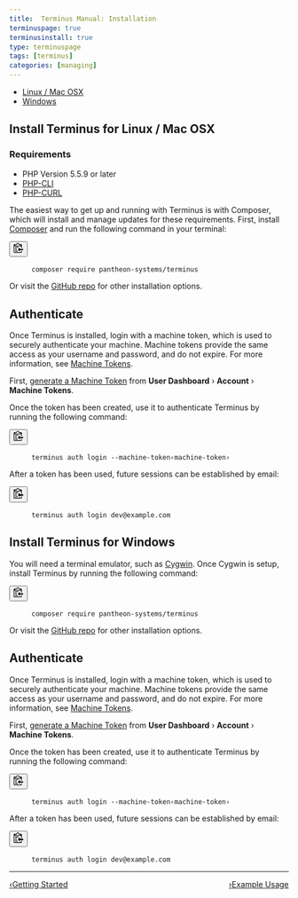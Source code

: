 ```yaml
---
title:  Terminus Manual: Installation
terminuspage: true
terminusinstall: true
type: terminuspage
tags: [terminus]
categories: [managing]
---
```

<!-- Tab Nav -->
<ul class="nav nav-tabs" role="tablist">
  <li id="unixtab" role="presentation" class="active"><a href="#unix" aria-controls="unix" role="tab" data-toggle="tab">Linux / Mac OSX</a></li>
  <li id="wintab" role="presentation"><a href="#win" aria-controls="win" role="tab" data-toggle="tab">Windows</a></li>
</ul>

<!-- Tab Panes -->
<div class="tab-content">
  <div role="tabpanel" class="tab-pane active" id="unix">
    <!-- Unix: Mac or Linux Instructions -->
    <h2>Install Terminus for Linux / Mac OSX</h2>
    <h3>Requirements</h3>
    <ul>
      <li>PHP Version 5.5.9 or later</li>
      <li><a href="http://www.php-cli.com/">PHP-CLI</a></li>
      <li><a href="http://php.net/manual/en/curl.setup.php">PHP-CURL</a></li>
    </ul>
    <p>The easiest way to get up and running with Terminus is with Composer, which will install and manage updates for these requirements. First, install <a href="https://getcomposer.org/">Composer</a> and run the following command in your terminal:</p>
    <div>
      <button class="btn btn-default btn-clippy" data-clipboard-target="#install-composer"><img class="clippy" src="/source/docs/assets/images/clippy.svg" width="17" alt="Copy to clipboard"></button>
      <figure class="highlight"><pre id="install-composer"><code class="bash" data-lang="bash">composer require pantheon-systems/terminus</code></pre></figure>
    </div>
    <p>Or visit the <a href="https://github.com/pantheon-systems/terminus">GitHub repo</a> for other installation options.</p>
    <h2>Authenticate</h2>
    <p>Once Terminus is installed, login with a machine token, which is used to securely authenticate your machine. Machine tokens provide the same access as your username and password, and do not expire. For more information, see <a href="/docs/machine-tokens">Machine Tokens</a>.</p>
    <p>First, <a href="https://dashboard.pantheon.io/machine-token/create">generate a Machine Token</a> from <strong>User Dashboard</strong> &rsaquo; <strong>Account</strong> &rsaquo; <strong>Machine Tokens</strong>.</p>
    <p>Once the token has been created, use it to authenticate Terminus by running the following command:</p>
    <div>
      <button class="btn btn-default btn-clippy" data-clipboard-target="#mt-auth"><img class="clippy" src="/source/docs/assets/images/clippy.svg" width="17" alt="Copy to clipboard"></button>
      <figure class="highlight"><pre id="mt-auth"><code class="bash" data-lang="bash">terminus auth login --machine-token&lsaquo;machine-token&rsaquo;</code></pre></figure>
    </div>
    <p>After a token has been used, future sessions can be established by email:</p>
    <div>
      <button class="btn btn-default btn-clippy" data-clipboard-target="#mt-auth"><img class="clippy" src="/source/docs/assets/images/clippy.svg" width="17" alt="Copy to clipboard"></button>
      <figure class="highlight"><pre id="mt-auth"><code class="bash" data-lang="bash">terminus auth login dev@example.com</code></pre></figure>
    </div>
  </div>

  <!-- Windows Instructions -->
  <div role="tabpanel" class="tab-pane" id="win">
  <h2>Install Terminus for Windows</h2>
  <p>You will need a terminal emulator, such as <a href="/docs/cygwin-windows/#using-cygwin">Cygwin</a>. Once Cygwin is setup, install Terminus by running the following command:</p>
  <div>
    <button class="btn btn-default btn-clippy" data-clipboard-target="#install-composer"><img class="clippy" src="/source/docs/assets/images/clippy.svg" width="17" alt="Copy to clipboard"></button>
    <figure class="highlight"><pre id="install-composer"><code class="bash" data-lang="bash">composer require pantheon-systems/terminus</code></pre></figure>
  </div>
  <p>Or visit the <a href="https://github.com/pantheon-systems/terminus">GitHub repo</a> for other installation options.</p>

  <h2>Authenticate</h2>
  <p>Once Terminus is installed, login with a machine token, which is used to securely authenticate your machine. Machine tokens provide the same access as your username and password, and do not expire. For more information, see <a href="/docs/machine-tokens">Machine Tokens</a>.</p>
  <p>First, <a href="https://dashboard.pantheon.io/machine-token/create">generate a Machine Token</a> from <strong>User Dashboard</strong> &rsaquo; <strong>Account</strong> &rsaquo; <strong>Machine Tokens</strong>.</p>
  <p>Once the token has been created, use it to authenticate Terminus by running the following command:</p>
  <div>
    <button class="btn btn-default btn-clippy" data-clipboard-target="#mt-auth"><img class="clippy" src="/source/docs/assets/images/clippy.svg" width="17" alt="Copy to clipboard"></button>
    <figure class="highlight"><pre id="mt-auth"><code class="bash" data-lang="bash">terminus auth login --machine-token&lsaquo;machine-token&rsaquo;</code></pre></figure>
  </div>
  <p>After a token has been used, future sessions can be established by email:</p>
  <div>
    <button class="btn btn-default btn-clippy" data-clipboard-target="#mt-auth"><img class="clippy" src="/source/docs/assets/images/clippy.svg" width="17" alt="Copy to clipboard"></button>
    <figure class="highlight"><pre id="mt-auth"><code class="bash" data-lang="bash">terminus auth login dev@example.com</code></pre></figure>
  </div>
  </div>
</div>

<div class="terminus-pager">
  <hr>
  <a style="float:left;" href="/docs/terminus"><span class="terminus-pager-lsaquo">&lsaquo;</span>Getting Started</a>
  <a style="float:right;" href="/docs/terminus/examples"><span class="terminus-pager-rsaquo">&rsaquo;</span>Example Usage</a>
</div>
